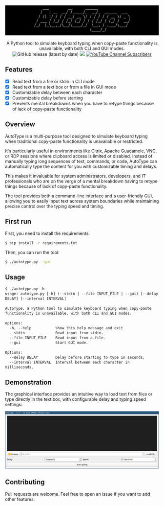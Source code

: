 ![](./.github/banner.png)

<p align="center">
    A Python tool to simulate keyboard typing when copy-paste functionality is unavailable, with both CLI and GUI modes.
    <br>
    <img alt="GitHub release (latest by date)" src="https://img.shields.io/github/v/release/p0dalirius/Argon2Cracker">
    <a href="https://twitter.com/intent/follow?screen_name=podalirius_" title="Follow"><img src="https://img.shields.io/twitter/follow/podalirius_?label=Podalirius&style=social"></a>
    <a href="https://www.youtube.com/c/Podalirius_?sub_confirmation=1" title="Subscribe"><img alt="YouTube Channel Subscribers" src="https://img.shields.io/youtube/channel/subscribers/UCF_x5O7CSfr82AfNVTKOv_A?style=social"></a>
    <br>
</p>

## Features

- [x] Read text from a file or stdin in CLI mode
- [x] Read text from a text box or from a file in GUI mode
- [x] Customizable delay between each character
- [x] Customizable delay before starting
- [x] Prevents mental breakdowns when you have to retype things because of lack of copy-paste functionality

## Overview

AutoType is a multi-purpose tool designed to simulate keyboard typing when traditional copy-paste functionality is unavailable or restricted.

It's particularly useful in environments like Citrix, Apache Guacamole, VNC, or RDP sessions where clipboard access is limited or disabled. Instead of manually typing long sequences of text, commands, or code, AutoType can automatically type the content for you with customizable timing and delays.

This makes it invaluable for system administrators, developers, and IT professionals who are on the verge of a mental breakdown having to retype things because of lack of copy-paste functionality.

The tool provides both a command-line interface and a user-friendly GUI, allowing you to easily input text across system boundaries while maintaining precise control over the typing speed and timing.

## First run

First, you need to install the requirements:

```bash
$ pip install -r requirements.txt
```

Then, you can run the tool:

```bash
$ ./autotype.py --gui
```

## Usage

```
$ ./autotype.py -h
usage: autotype.py [-h] (--stdin | --file INPUT_FILE | --gui) [--delay DELAY] [--interval INTERVAL]

AutoType, a Python tool to simulate keyboard typing when copy-paste functionality is unavailable, with both CLI and GUI modes.

options:
  -h, --help           show this help message and exit
  --stdin              Read input from stdin.
  --file INPUT_FILE    Read input from a file.
  --gui                Start GUI mode.

Options:
  --delay DELAY        Delay before starting to type in seconds.
  --interval INTERVAL  Interval between each character in milliseconds.
```

## Demonstration

The graphical interface provides an intuitive way to load text from files or type directly in the text box, with configurable delay and typing speed settings:

![](./.github/gui.png)

## Contributing

Pull requests are welcome. Feel free to open an issue if you want to add other features.
